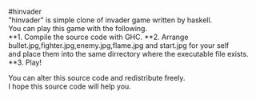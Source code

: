 #hinvader  
"hinvader" is simple clone of invader game written by haskell.  
You can play this game with the following.  
    **1. Compile the source code with GHC.
    **2. Arrange bullet.jpg,fighter.jpg,enemy.jpg,flame.jpg and start.jpg for your self  
       and place them into the same dirrectory where the executable file exists.  
    **3. Play!  
  
You can alter this source code and redistribute freely.  
I hope this source code will help you.  